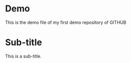 # Demo

This is the demo file of my first demo repository of GITHUB


# Sub-title

This is a sub-title.
